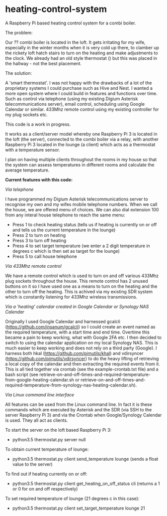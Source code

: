 # heating-control-system
A Raspberry Pi based heating control system for a combi boiler.

The problem:

Our ?? combi boiler is located in the loft.  It gets irritating for my wife, especially in the winter months when it is very cold up there, to clamber up the rickety loft hatch stairs to turn on the heating and make adjustments to the clock.  We already had an old style thermostat () but this was placed in the hallway - not the best placement.

The solution:

A 'smart thermostat'.  I was not happy with the drawbacks of a lot of the proprietary systems I could purchase such as Hive and Nest.  I wanted a more open system where I could build in features and functions over time.  Such as control via telephone (using my existing Digium Asterisk telecommunications server), email control, scheduling using Google Calendar or similar.  433Mhz remote control using my existing controller for my plug sockets etc.

This code is a work in progress.

It works as a client/server model whereby one Raspberry Pi 3 is located in the loft (the server), connected to the combi boiler via a relay, with another Raspberry Pi 3 located in the lounge (a client) which acts as a thermostat with a temperature sensor.

I plan on having multiple clients throughout the rooms in my house so that the system can assess temperatures in different rooms and calculate the average temperature.

**Current features with this code:**

_Via telephone_

I have programmed my Digium Asterisk telecommunications server to recognise my own and my wifes mobile telephone numbers.  When we call the house, we are offered menu of choices.  We can also dial extension 100 from any interal house telephone to reach the same menu:

* Press 1 to check heating status (tells us if heating is currently on or off and tells us the current temperature in the lounge)
* Press 2 to turn on heating
* Press 3 to turn off heating
* Press 4 to set target temperature (we enter a 2 digit temperature in degrees c which is then set as target for the lounge)
* Press 5 to call house telephone

_Via 433Mhz remote control_

We have a remote control which is used to turn on and off various 433Mhz plug sockets throughout the house.  This remote control has 2 unused buttons on it so I have used one as a means to turn on the heating and the other to turn off the heating.  This is achived via my existing SDR system which is constantly listening for 433Mhz wireless transmissions.

_Via a 'heating' calendar created in Google Calendar or Synology NAS Calendar_

Originally I used Google Calendar and harnessed gcalcli (https://github.com/insanum/gcalcli) so I could create an event named as the required temperature, with a start time and end time.  Overtime this became a pain to keep working, what with Google 2FA etc.  I then decided to switch to using the calendar application on my local Synology NAS.  This is much easier to keep working and does not rely on a third party (Google).  I harness both hkal (https://github.com/pimutils/khal) and vdirsyncer (https://github.com/pimutils/vdirsyncer) to do the heavy lifting of retrieving a local copy of the calendar and then extracting the required events from it.  This is all tied together via crontab (see the example-crontab.txt file) and a bash script (see retrieve-on-and-off-times-and-required-temperature-from-google-heating-calendar.sh or retrieve-on-and-off-times-and-required-temperature-from-synology-nas-heating-calendar.sh).

_Via Linux command line interface_

All features can be used from the Linux command line.  In fact it is these commands which are executed by Asterisk and the SDR (via SSH to the server Raspberry Pi 3) and via the Crontab when Google/Synology Calendar is used.  They all act as clients.

To start the server on the loft based Raspberry Pi 3:

* python3.5 thermostat.py server null

To obtain current temperature of lounge:

* python3.5 thermostat.py client send_temperature lounge (sends a float value to the server)

To find out if heating currently on or off:

* python3.5 thermostat.py client get_heating_on_off_status cli (returns a 1 or 0 for on and off respectively)

To set required temperature of lounge (21 degrees c in this case):

* python3.5 thermostat.py client set_target_temperature lounge 21
